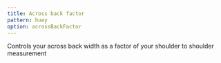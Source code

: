 ```yaml
---
title: Across back factor
pattern: huey
option: acrossBackFactor
---
```


Controls your across back width as a factor of your shoulder to shoulder measurement
